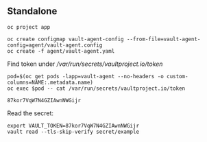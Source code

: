 ## Standalone

```
oc project app

oc create configmap vault-agent-config --from-file=vault-agent-config=agent/vault-agent.config
oc create -f agent/vault-agent.yaml
```

Find token under */var/run/secrets/vaultproject.io/token*

```
pod=$(oc get pods -lapp=vault-agent --no-headers -o custom-columns=NAME:.metadata.name)
oc exec $pod -- cat /var/run/secrets/vaultproject.io/token
```

```
87kor7VqW7N4GZIAwnNWGijr
```

Read the secret:

```
export VAULT_TOKEN=87kor7VqW7N4GZIAwnNWGijr
vault read --tls-skip-verify secret/example
```